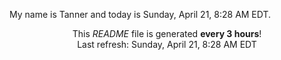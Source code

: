 My name is Tanner and today is Sunday, April 21, 8:28 AM EDT.

<p align="center">This <i>README</i> file is generated <b>every 3 hours</b>!</br>Last refresh: Sunday, April 21, 8:28 AM EDT<br /></p>
